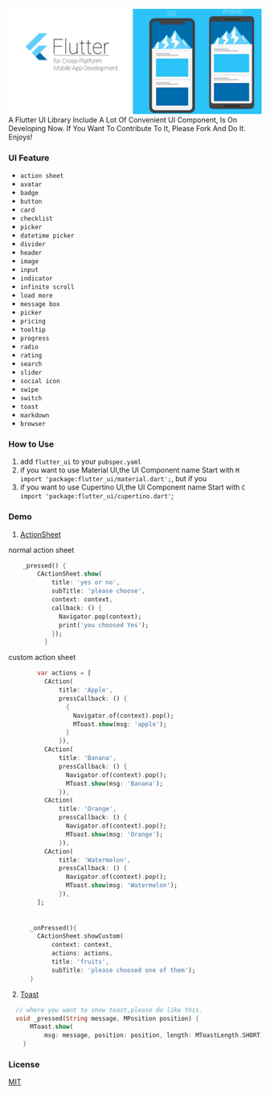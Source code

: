 ![banner](/image/banner.png)
A Flutter UI Library Include A Lot Of Convenient UI Component, Is On Developing Now. If You Want To Contribute To It, Please Fork And Do It. Enjoys!

### UI Feature
- `action sheet`
- `avatar`
- `badge`
- `button`
- `card`
- `checklist`
- `picker`
- `datetime picker`
- `divider`
- `header`
- `image`
- `input`
- `indicator`
- `infinite scroll`
- `load more`
- `message box`
- `picker`
- `pricing`
- `tooltip`
- `progress`
- `radio`
- `rating`
- `search`
- `slider`
- `social icon`
- `swipe`
- `switch`
- `toast`
- `markdown`
- `browser`

### How to Use
1. add `flutter_ui` to your `pubspec.yaml`
2. if you want to use Material UI,the UI Component name Start with `M`
`import 'package:flutter_ui/material.dart';`, but if you 
3. if you want to use Cupertino UI,the UI Component name Start with `C`
`import 'package:flutter_ui/cupertino.dart'`;

### Demo
1. [ActionSheet](/example/lib/components/action_sheet.dart)

normal action sheet
```dart
    _pressed() {
        CActionSheet.show(
            title: 'yes or no',
            subTitle: 'please choose',
            context: context,
            callback: () {
              Navigator.pop(context);
              print('you choosed Yes');
            });
          }
```
     
custom action sheet

```dart
        var actions = [
          CAction(
              title: 'Apple',
              pressCallback: () {
                {
                  Navigator.of(context).pop();
                  MToast.show(msg: 'apple');
                }
              }),
          CAction(
              title: 'Banana',
              pressCallback: () {
                Navigator.of(context).pop();
                MToast.show(msg: 'Banana');
              }),
          CAction(
              title: 'Orange',
              pressCallback: () {
                Navigator.of(context).pop();
                MToast.show(msg: 'Orange');
              }),
          CAction(
              title: 'Watermelon',
              pressCallback: () {
                Navigator.of(context).pop();
                MToast.show(msg: 'Watermelon');
              }),
        ];
      

      _onPressed(){
      	CActionSheet.showCustom(
            context: context,
            actions: actions,
            title: 'fruits',
            subTitle: 'please choosed one of them');
      }

```                                        

2. [Toast](/example/lib/components/toast.dart)

```dart
  // where you want to show toast,please do like this.
  void _pressed(String message, MPosition position) {
      MToast.show(
          msg: message, position: position, length: MToastLength.SHORT);
    }
```


### License
[MIT](/LICENSE)
